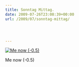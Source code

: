 ```yaml
---
title: Sonntag Mittag.
date: 2009-07-26T23:08:39+00:00
url: /2009/07/sonntag-mittag/




---
```

<div class="flickr">
  <a href="http://www.flickr.com/photos/schreibblogade/3761240235/" title="Me now (-0.5)"><img src="//farm4.static.flickr.com/3428/3761240235_886f894fa7.jpg" alt="Me now (-0.5)" /></a></p>

  <p>
    Me now (-0.5)
  </p>
</div>
